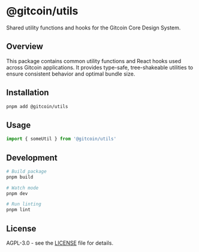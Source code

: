 # @gitcoin/utils

Shared utility functions and hooks for the Gitcoin Core Design System.

## Overview

This package contains common utility functions and React hooks used across Gitcoin applications. It
provides type-safe, tree-shakeable utilities to ensure consistent behavior and optimal bundle size.

## Installation

```bash
pnpm add @gitcoin/utils
```

## Usage

```typescript
import { someUtil } from '@gitcoin/utils'
```

## Development

```bash
# Build package
pnpm build

# Watch mode
pnpm dev

# Run linting
pnpm lint
```

## License

AGPL-3.0 - see the [LICENSE](../../LICENSE) file for details.
